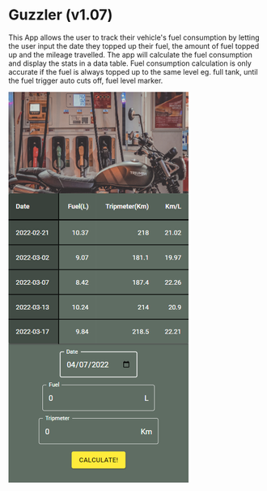 # Guzzler (v1.07)

This App allows the user to track their vehicle's fuel consumption by letting the user input the date they topped up their fuel, the amount of fuel topped up and the mileage travelled. The app will calculate the fuel consumption and display the stats in a data table. Fuel consumption calculation is only accurate if the fuel is always topped up to the same level eg. full tank, until the fuel trigger auto cuts off, fuel level marker.

![Screenshot](Screenshot.png)

